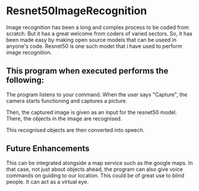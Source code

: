# Resnet50ImageRecognition
Image recognition has been a long and complex process to be coded from scratch. But it has a great welcome from coders of varied sectors. So, it has been made easy by making open source models that can be useed in anyone's code.
Resnet50 is one such model that i have used to perform image recognition.

## This program when executed performs the following:

The program listens to your command. When the user says "Capture", the camera starts functioning and captures a picture.

Then, the captured image is given as an input for the resnet50 model. There, the objects in the image are recognised.

This recognised objects are then converted into speech.

## Future Enhancements

This can be integrated alongside a map service such as the google maps. In that case, not just about objects ahead, the program can also give voice commands on guiding to our location. This could be of great use to blind people. It can act as a virtual eye.
